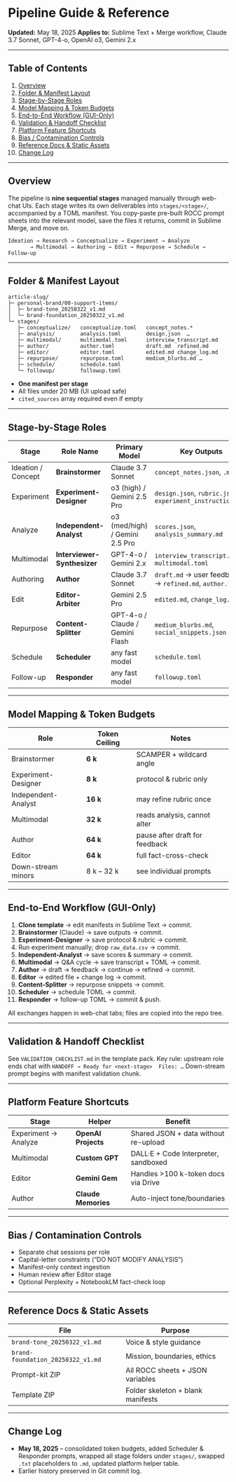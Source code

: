 # Pipeline Guide & Reference

**Updated:** May 18, 2025
**Applies to:** Sublime Text + Merge workflow, Claude 3.7 Sonnet, GPT-4-o, OpenAI o3, Gemini 2.x

---

## Table of Contents

1. [Overview](#overview)
2. [Folder & Manifest Layout](#folder--manifest-layout)
3. [Stage-by-Stage Roles](#stage-by-stage-roles)
4. [Model Mapping & Token Budgets](#model-mapping--token-budgets)
5. [End-to-End Workflow (GUI-Only)](#end-to-end-workflow-gui-only)
6. [Validation & Handoff Checklist](#validation--handoff-checklist)
7. [Platform Feature Shortcuts](#platform-feature-shortcuts)
8. [Bias / Contamination Controls](#bias--contamination-controls)
9. [Reference Docs & Static Assets](#reference-docs--static-assets)
10. [Change Log](#change-log)

---

## Overview

The pipeline is **nine sequential stages** managed manually through web-chat UIs.
Each stage writes its own deliverables into `stages/<stage>/`, accompanied by a TOML manifest.
You copy-paste pre-built ROCC prompt sheets into the relevant model, save the files it returns, commit in Sublime Merge, and move on.

```text
Ideation → Research → Conceptualize → Experiment → Analyze
       → Multimodal → Authoring → Edit → Repurpose → Schedule → Follow-up
```

---

## Folder & Manifest Layout

```
article-slug/
├─ personal-brand/00-support-items/
│  ├─ brand-tone_20250322_v1.md
│  └─ brand-foundation_20250322_v1.md
└─ stages/
   ├─ conceptualize/   conceptualize.toml   concept_notes.*
   ├─ analysis/        analysis.toml        design.json  …
   ├─ multimodal/      multimodal.toml      interview_transcript.md
   ├─ author/          author.toml          draft.md  refined.md
   ├─ editor/          editor.toml          edited.md change_log.md
   ├─ repurpose/       repurpose.toml       medium_blurbs.md …
   ├─ schedule/        schedule.toml
   └─ followup/        followup.toml
```

* **One manifest per stage**
* All files under 20 MB (UI upload safe)
* `cited_sources` array required even if empty

---

## Stage-by-Stage Roles

| Stage              | Role Name                   | Primary Model                   | Key Outputs                                                |
| ------------------ | --------------------------- | ------------------------------- | ---------------------------------------------------------- |
| Ideation / Concept | **Brainstormer**            | Claude 3.7 Sonnet               | `concept_notes.json`, `.md`                                |
| Experiment         | **Experiment-Designer**     | o3 (high) / Gemini 2.5 Pro      | `design.json`, `rubric.json`, `experiment_instructions.md` |
| Analyze            | **Independent-Analyst**     | o3 (med/high) / Gemini 2.5 Pro  | `scores.json`, `analysis_summary.md`                       |
| Multimodal         | **Interviewer-Synthesizer** | GPT-4-o / Gemini 2.x            | `interview_transcript.md`, `multimodal.toml`               |
| Authoring          | **Author**                  | Claude 3.7 Sonnet               | `draft.md` → user feedback → `refined.md`, `author.toml`   |
| Edit               | **Editor-Arbiter**          | Gemini 2.5 Pro                  | `edited.md`, `change_log.md`                               |
| Repurpose          | **Content-Splitter**        | GPT-4-o / Claude / Gemini Flash | `medium_blurbs.md`, `social_snippets.json`                 |
| Schedule           | **Scheduler**               | any fast model                  | `schedule.toml`                                            |
| Follow-up          | **Responder**               | any fast model                  | `followup.toml`                                            |

---

## Model Mapping & Token Budgets

| Role                | Token Ceiling | Notes                          |
| ------------------- | ------------- | ------------------------------ |
| Brainstormer        | **6 k**       | SCAMPER + wildcard angle       |
| Experiment-Designer | **8 k**       | protocol & rubric only         |
| Independent-Analyst | **16 k**      | may refine rubric once         |
| Multimodal          | **32 k**      | reads analysis, cannot alter   |
| Author              | **64 k**      | pause after draft for feedback |
| Editor              | **64 k**      | full fact-cross-check          |
| Down-stream minors  | 8 k – 32 k    | see individual prompts         |

---

## End-to-End Workflow (GUI-Only)

1. **Clone template** → edit manifests in Sublime Text → commit.
2. **Brainstormer** (Claude) → save outputs → commit.
3. **Experiment-Designer** → save protocol & rubric → commit.
4. Run experiment manually; drop `raw_data.csv` → commit.
5. **Independent-Analyst** → save scores & summary → commit.
6. **Multimodal** → Q\&A cycle → save transcript + TOML → commit.
7. **Author** → draft → feedback → continue → refined → commit.
8. **Editor** → edited file + change log → commit.
9. **Content-Splitter** → repurpose snippets → commit.
10. **Scheduler** → schedule TOML → commit.
11. **Responder** → follow-up TOML → commit & push.

All exchanges happen in web-chat tabs; files are copied into the repo tree.

---

## Validation & Handoff Checklist

See `VALIDATION_CHECKLIST.md` in the template pack.
Key rule: upstream role ends chat with
`HANDOFF → Ready for <next-stage>  Files: …`
Down-stream prompt begins with manifest validation chunk.

---

## Platform Feature Shortcuts

| Stage                | Helper              | Benefit                              |
| -------------------- | ------------------- | ------------------------------------ |
| Experiment → Analyze | **OpenAI Projects** | Shared JSON + data without re-upload |
| Multimodal           | **Custom GPT**      | DALL·E + Code Interpreter, sandboxed |
| Editor               | **Gemini Gem**      | Handles >100 k-token docs via Drive  |
| Author               | **Claude Memories** | Auto-inject tone/boundaries          |

---

## Bias / Contamination Controls

* Separate chat sessions per role
* Capital-letter constraints (“DO NOT MODIFY ANALYSIS”)
* Manifest-only context ingestion
* Human review after Editor stage
* Optional Perplexity + NotebookLM fact-check loop

---

## Reference Docs & Static Assets

| File                              | Purpose                           |
| --------------------------------- | --------------------------------- |
| `brand-tone_20250322_v1.md`       | Voice & style guidance            |
| `brand-foundation_20250322_v1.md` | Mission, boundaries, ethics       |
| Prompt-kit ZIP                    | All ROCC sheets + JSON variables  |
| Template ZIP                      | Folder skeleton + blank manifests |

---

## Change Log

* **May 18, 2025** – consolidated token budgets, added Scheduler & Responder prompts, wrapped all stage folders under `stages/`, swapped `.txt` placeholders to `.md`, updated platform helper table.
* Earlier history preserved in Git commit log.